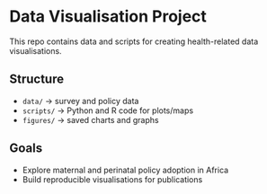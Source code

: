 # Data Visualisation Project

This repo contains data and scripts for creating health-related data visualisations.  

## Structure
- `data/` → survey and policy data  
- `scripts/` → Python and R code for plots/maps  
- `figures/` → saved charts and graphs  

## Goals
- Explore maternal and perinatal policy adoption in Africa  
- Build reproducible visualisations for publications

